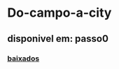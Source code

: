 # Do-campo-a-city
## disponivel em: passo0
### [baixados](https://github.com/user-attachments/assets/f3f5b3de-a55e-49cd-9076-cc3569fb4d38)
